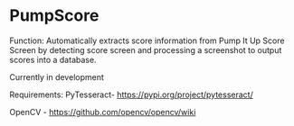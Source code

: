 # PumpScore
Function: Automatically extracts score information from Pump It Up Score Screen by detecting score screen and processing a screenshot to output scores into a database. 

Currently in development


Requirements:
PyTesseract- https://pypi.org/project/pytesseract/

OpenCV - https://github.com/opencv/opencv/wiki

